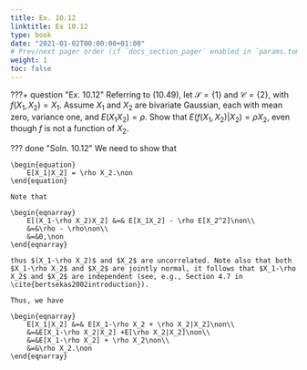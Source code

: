 ```yaml
---
title: Ex. 10.12
linktitle: Ex 10.12
type: book
date: "2021-01-02T00:00:00+01:00"
# Prev/next pager order (if `docs_section_pager` enabled in `params.toml`)
weight: 1
toc: false
---
```


???+ question "Ex. 10.12"
    Referring to (10.49), let $\mathcal{S}=\{1\}$ and $\mathcal{C} = \{2\}$, with $f(X_1, X_2)=X_1$. Assume $X_1$ and $X_2$ are bivariate Gaussian, each with mean zero, variance one, and $E(X_1X_2)=\rho$. Show that $E(f(X_1, X_2)|X_2)=\rho X_2$, even though $f$ is not a function of $X_2$.

??? done "Soln. 10.12"
    We need to show that 

	\begin{equation}
		E[X_1|X_2] = \rho X_2.\non
	\end{equation}

	Note that 

	\begin{eqnarray}
		E[(X_1-\rho X_2)X_2] &=& E[X_1X_2] - \rho E[X_2^2]\non\\
		&=&\rho - \rho\non\\
		&=&0,\non
	\end{eqnarray}

	thus $(X_1-\rho X_2)$ and $X_2$ are uncorrelated. Note also that both $X_1-\rho X_2$ and $X_2$ are jointly normal, it follows that $X_1-\rho X_2$ and $X_2$ are independent (see, e.g., Section 4.7 in \cite{bertsekas2002introduction}).
	
	Thus, we have 

	\begin{eqnarray}
		E[X_1|X_2] &=& E[X_1-\rho X_2 + \rho X_2|X_2]\non\\
		&=&E[X_1-\rho X_2|X_2] +E[\rho X_2|X_2]\non\\
		&=&E[X_1-\rho X_2] + \rho X_2\non\\
		&=&\rho X_2.\non
	\end{eqnarray}